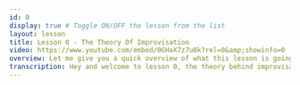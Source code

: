 ```yaml
---
id: 0
display: true # Toggle ON/OFF the lesson from the list
layout: lesson
title: Lesson 0 - The Theory Of Improvisation
video: https://www.youtube.com/embed/0GHaX7z7u8k?rel=0&amp;showinfo=0
overview: Let me give you a quick overview of what this lesson is going to be about, and how you can use it throughout the course.
transcription: Hey and welcome to lesson 0, the theory behind improvisation. In this lesson I will explain to you what improvisation exactly is, I’ll compare it to other aspects of musical performance, I’ll tell what you need to know before you can start to improvise. I'll explain for whom it is, how you can use it, and especially how you can assess yourself. Feel free to watch the movies in any order you want, as long as it makes sense to you. The topics we'll explore are in these video’s are in support of the actual lessons. You might find it useful to sometimes come back to this lesson to further explore the theory and how it relates to practice. It is all very dynamic. Have fun.
---
```

